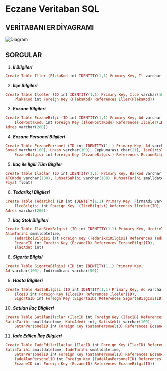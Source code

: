 # Eczane Veritaban SQL

## VERİTABANI ER DİYAGRAMI

![Diagram](https://user-images.githubusercontent.com/116449607/199587416-aff0c96c-5edc-4db0-a6e6-95babbd79c89.png)

## SORGULAR

1) **_İl Bilgileri_**
```ruby
Create Table Iller (PlakaKod int IDENTITY(1,1) Primary Key, Il varchar(100))
```

2) **_İlçe Bilgileri_**
```ruby
Create Table Ilceler (ID int IDENTITY(1,1) Primary Key, Ilce varchar(100),
	PlakaKod int Foreign Key (PlakaKod) References Iller(PlakaKod))
```

3) **_Eczane Bilgileri_**
```ruby
Create Table EczaneBilgi (ID int IDENTITY(1,1) Primary Key, Ad varchar(100),
	IlcePostaKodu int Foreign Key (IlcePostaKodu) References Ilceler(ID),
Adres varchar(200))
```

4) **_Eczane Personel Bilgileri_**
```ruby
Create Table EczanePersonel (ID int IDENTITY(1,1) Primary Key, Ad varchar(100),
Soyad varchar(100), Unvan varchar(100), CepNumarası char(11), IseGirisTarihi smalldatetime, Maas money,
	EczaneBilgisi int Foreign Key (EczaneBilgisi) References EczaneBilgi(ID))
```

5) **_İlaç ile İlgili Tüm Bilgiler_**
```ruby
Create Table Ilaclar (ID int IDENTITY(1,1) Primary Key, Barkod varchar(100), IlacAdı varchar(100), EtkinMadde varchar(100),
ATCKodu varchar(100), RuhsatSahibi varchar(100), RuhsatTarihi smalldatetime, RuhsatNumarası varchar(100), KullanımYasi varchar(5),
Fiyat float)
```

6) **_Tedarikçi Bilgileri_**
```ruby
Create Table Tedarikci (ID int IDENTITY(1,1) Primary Key, FirmaAdı varchar(100),
	IlceBilgisi int Foreign Key  (IlceBilgisi) References Ilceler(ID),
Adres varchar(200))
```

7) **_İlaç Stok Bilgileri_**
```ruby
Create Table IlacStokBilgisi (ID int IDENTITY(1,1) Primary Key, UretimTarihi smalldatetime, SonTuketimTarihi smalldatetime,
AlimTarihi smalldatetime, 
	TedarikciBilgisi int Foreign Key (TedarikciBilgisi) References Tedarikci(ID),
	EczaneID int Foreign Key (EczaneID) References EczaneBilgi(ID),
	IlacAdet int)
```

8) **_Sigorta Bilgisi_**
```ruby
Create Table SigortaBilgisi (ID int IDENTITY(1,1) Primary Key, 
Ad varchar(100), İndirimOranı varchar(50))
```

9) **_Hasta Bilgileri_**
```ruby
Create Table HastaBilgisi (ID int IDENTITY(1,1) Primary Key, Ad varchar(100), Soyad varchar(100),
	IlceID int Foreign Key (IlceID) References Ilceler(ID),
	SigortaID int Foreign Key (SigortaID) References SigortaBilgisi(ID))
```

10) **_Satılan İlaç Bilgileri_**
```ruby
Create Table SatilanIlaclar (IlacID int Foreign Key (IlacID) References Ilaclar(ID),
SatisTarihi smalldatetime, KutuAdedi int, SatisSekli varchar(100),
	SatanPersonelID int Foreign Key (SatanPersonelID) References EczanePersonel(ID))
```

11) **_İade Edilen İlaç Bilgileri_**
```ruby
Create Table IadeEdilenIlaclar (IlacID int Foreign Key (IlacID) References Ilaclar(ID),
SatisTarihi smalldatetime, IadeTarihi smalldatetime,
	SatanPersonelID int Foreign Key (SatanPersonelID) References EczanePersonel(ID),
	IadeAlanPersonelID int Foreign Key (IadeAlanPersonelID) References EczanePersonel(ID),
	EczaneID int Foreign Key (EczaneID) References EczaneBilgi(ID))
```
